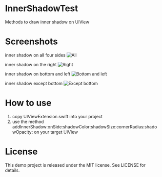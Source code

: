 # InnerShadowTest
Methods to draw inner shadow on UIView

# Screenshots

inner shadow on all four sides
![All](https://raw.githubusercontent.com/diiingdong/InnerShadowTest/master/Screenshots/All.png)

inner shadow on the right
![Right](https://raw.githubusercontent.com/diiingdong/InnerShadowTest/master/Screenshots/Right.png)

inner shadow on bottom and left
![Bottom and left](https://raw.githubusercontent.com/diiingdong/InnerShadowTest/master/Screenshots/Bottom%20and%20Left.png)

inner shadow except bottom
![Except bottom](https://raw.githubusercontent.com/diiingdong/InnerShadowTest/master/Screenshots/Except%20Bottom.png)

# How to use

1. copy UIViewExtension.swift into your project
2. use the method addInnerShadow:onSide:shadowColor:shadowSize:cornerRadius:shadowOpacity: on your target UIView

# License

This demo project is released under the MIT license. See LICENSE for details.
